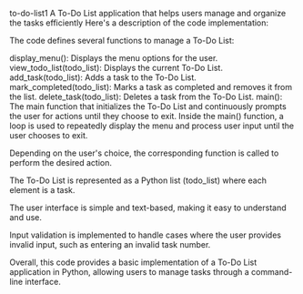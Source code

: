to-do-list1
A To-Do List application that helps users manage and organize the tasks efficiently Here's a description of the code implementation:

The code defines several functions to manage a To-Do List:

display_menu(): Displays the menu options for the user.
view_todo_list(todo_list): Displays the current To-Do List.
add_task(todo_list): Adds a task to the To-Do List.
mark_completed(todo_list): Marks a task as completed and removes it from the list.
delete_task(todo_list): Deletes a task from the To-Do List.
main(): The main function that initializes the To-Do List and continuously prompts the user for actions until they choose to exit.
Inside the main() function, a loop is used to repeatedly display the menu and process user input until the user chooses to exit.

Depending on the user's choice, the corresponding function is called to perform the desired action.

The To-Do List is represented as a Python list (todo_list) where each element is a task.

The user interface is simple and text-based, making it easy to understand and use.

Input validation is implemented to handle cases where the user provides invalid input, such as entering an invalid task number.

Overall, this code provides a basic implementation of a To-Do List application in Python, allowing users to manage tasks through a command-line interface.
